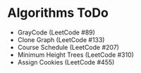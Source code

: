 # Algorithms ToDo

+ GrayCode (LeetCode #89)
+ Clone Graph (LeetCode #133)
+ Course Schedule (LeetCode #207)
+ Minimum Height Trees (LeetCode #310)
+ Assign Cookies (LeetCode #455)
